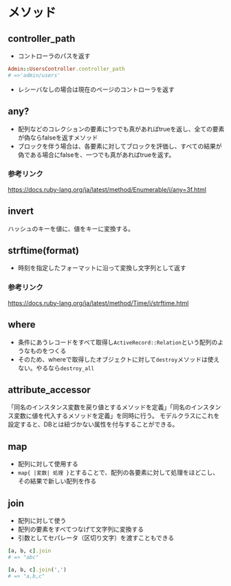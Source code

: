 # メソッド

## controller_path
- コントローラのパスを返す
```rb
Admin::UsersController.controller_path
# =>'admin/users'
```
- レシーバなしの場合は現在のページのコントローラを返す

## any?
- 配列などのコレクションの要素に1つでも真があればtrueを返し、全ての要素が偽ならfalseを返すメソッド
- ブロックを伴う場合は、各要素に対してブロックを評価し、すべての結果が偽である場合にfalseを、一つでも真があればtrueを返す。
### 参考リンク
  <https://docs.ruby-lang.org/ja/latest/method/Enumerable/i/any=3f.html>

## invert
ハッシュのキーを値に、値をキーに変換する。

## strftime(format)
- 時刻を指定したフォーマットに沿って変換し文字列として返す
### 参考リンク
<https://docs.ruby-lang.org/ja/latest/method/Time/i/strftime.html>

## where
- 条件にあうレコードをすべて取得し`ActiveRecord::Relation`という配列のようなものをつくる
- そのため、whereで取得したオブジェクトに対して`destroy`メソッドは使えない。やるなら`destroy_all`

## attribute_accessor
「同名のインスタンス変数を戻り値とするメソッドを定義」「同名のインスタンス変数に値を代入するメソッドを定義」を同時に行う。
モデルクラスにこれを設定すると、DBとは紐づかない属性を付与することができる。

## map
- 配列に対して使用する
- `map{ |変数| 処理 }`とすることで、配列の各要素に対して処理をほどこし、その結果で新しい配列を作る

## join
- 配列に対して使う
- 配列の要素をすべてつなげて文字列に変換する
- 引数としてセパレータ（区切り文字）を渡すこともできる
 ```rb
 [a, b, c].join
 # => "abc"

 [a, b, c].join(',')
 # => "a,b,c"
 ```

